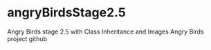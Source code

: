 # angryBirdsStage2.5
Angry Birds stage 2.5 with Class Inheritance and Images
Angry Birds project
github



